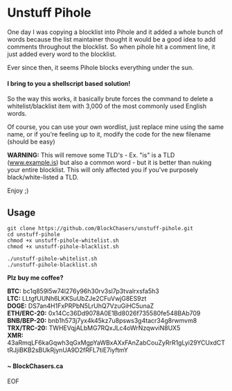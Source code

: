 # Unstuff Pihole

One day I was copying a blocklist into Pihole and it added a whole bunch of words because the list maintainer thought it would be a good idea to add comments throughout the blocklist. So when pihole hit a comment line, it just added every word to the blocklist.

Ever since then, it seems Pihole blocks everything under the sun.

#### I bring to you a shellscript based solution!

So the way this works, it basically brute forces the command to delete a whitelist/blacklist item with 3,000 of the most commonly used English words.

Of course, you can use your own wordlist, just replace mine using the same name, or if you're feeling up to it, modify the code for the new filename (should be easy)

**WARNING:** This will remove some TLD's - Ex. "is" is a TLD (www.example.is) but also a common word - but it is better than nuking your entire blocklist. This will only affected you if you've purposely black/white-listed a TLD.

Enjoy ;)

## Usage

```
git clone https://github.com/BlockChasers/unstuff-pihole.git
cd unstuff-pihole
chmod +x unstuff-pihole-whitelist.sh
chmod +x unstuff-pihole-blacklist.sh

./unstuff-pihole-whitelist.sh
./unstuff-pihole-blacklist.sh
```

**Plz buy me coffee?**

**BTC:** bc1q859l5w74l276y96h30rv3sl7p3tvalrxsfa5h3<br />
**LTC:** LLtgfUUNh6LKKSuUbZJe2CFuVwjG8ES9zt<br />
**DOGE:** DS7an4H1FxPRPbN5LrUhQ7VzuGiHC5unaZ<br />
**ETH/ERC-20:** 0x14Cc36Dd9078A0E1Bd8026f735580fe548BAb709<br />
**BNB/BEP-20:** bnb1h573j7yx4k45kz7u8psws3g4tacr34g8rwmvm8<br />
**TRX/TRC-20:** TWHEVqjALbMG7RQxJLc4oWrNzqwviN8UX5<br />
**XMR:** 43aRmqLF6kaGqwh3qGxMgpYaWBxAXxFAnZabCouZyRrR1gLyi29YCUxdCTtRJjiBKB2sBUkRjynUA9D2fRFL7tiE7iyftmY<br />

#### ~ BlockChasers.ca

EOF
